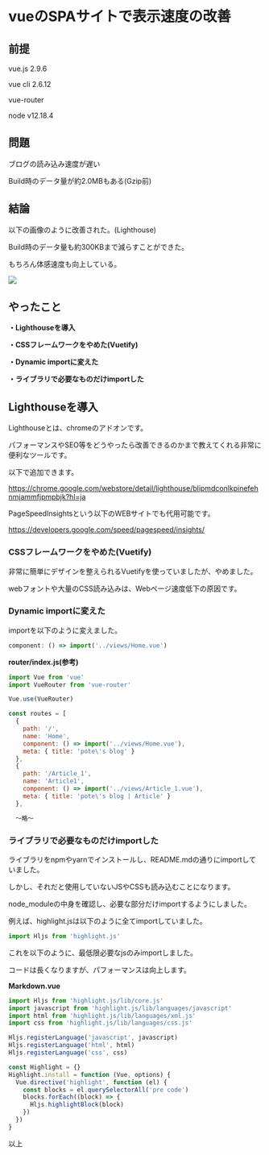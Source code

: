 # vueのSPAサイトで表示速度の改善

## 前提
vue.js 2.9.6

vue cli 2.6.12

vue-router

node  v12.18.4

## 問題
ブログの読み込み速度が遅い

Build時のデータ量が約2.0MBもある(Gzip前)

## 結論
以下の画像のように改善された。(Lighthouse)

Build時のデータ量も約300KBまで減らすことができた。

もちろん体感速度も向上している。

<img src="./img/article14/Lighthouse.png" decoding="async">

## やったこと
**・Lighthouseを導入**

**・CSSフレームワークをやめた(Vuetify)**

**・Dynamic importに変えた**

**・ライブラリで必要なものだけimportした**

## Lighthouseを導入
Lighthouseとは、chromeのアドオンです。

パフォーマンスやSEO等をどうやったら改善できるのかまで教えてくれる非常に便利なツールです。

以下で追加できます。

<a href="https://chrome.google.com/webstore/detail/lighthouse/blipmdconlkpinefehnmjammfjpmpbjk?hl=ja" target="_blank">https://chrome.google.com/webstore/detail/lighthouse/blipmdconlkpinefehnmjammfjpmpbjk?hl=ja</a>

PageSpeedInsightsという以下のWEBサイトでも代用可能です。

<a href="https://developers.google.com/speed/pagespeed/insights/" target="_blank">https://developers.google.com/speed/pagespeed/insights/</a>

### CSSフレームワークをやめた(Vuetify)
非常に簡単にデザインを整えられるVuetifyを使っていましたが、やめました。

webフォントや大量のCSS読み込みは、Webページ速度低下の原因です。

### Dynamic importに変えた
importを以下のように変えました。

```javascript
component: () => import('../views/Home.vue')
```

**router/index.js(参考)**

```javascript
import Vue from 'vue'
import VueRouter from 'vue-router'

Vue.use(VueRouter)

const routes = [
  {
    path: '/',
    name: 'Home',
    component: () => import('../views/Home.vue'),
    meta: { title: 'pote\'s blog' }
  },
  {
    path: '/Article_1',
    name: 'Article1',
    component: () => import('../views/Article_1.vue'),
    meta: { title: 'pote\'s blog | Article' }
  },

  〜略〜
  ```

### ライブラリで必要なものだけimportした
ライブラリをnpmやyarnでインストールし、README.mdの通りにimportしていました。

しかし、それだと使用していないJSやCSSも読み込むことになります。

node_moduleの中身を確認し、必要な部分だけimportするようにしました。

例えば、highlight.jsは以下のように全てimportしていました。

```javascript
import Hljs from 'highlight.js'
```

これを以下のように、最低限必要なjsのみimportしました。

コードは長くなりますが、パフォーマンスは向上します。

**Markdown.vue**

```javascript
import Hljs from 'highlight.js/lib/core.js'
import javascript from 'highlight.js/lib/languages/javascript'
import html from 'highlight.js/lib/languages/xml.js'
import css from 'highlight.js/lib/languages/css.js'

Hljs.registerLanguage('javascript', javascript)
Hljs.registerLanguage('html', html)
Hljs.registerLanguage('css', css)

const Highlight = {}
Highlight.install = function (Vue, options) {
  Vue.directive('highlight', function (el) {
    const blocks = el.querySelectorAll('pre code')
    blocks.forEach((block) => {
      Hljs.highlightBlock(block)
    })
  })
}
```

以上
